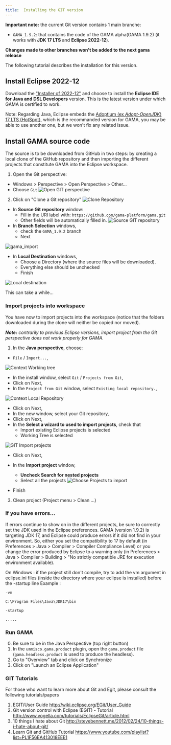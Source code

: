 ```yaml
---
title:  Installing the GIT version
---
```



**Important note:** the current Git version contains 1 main branche:
  * `GAMA_1.9.2`: that contains the code of the GAMA alpha(GAMA 1.9.2) (it works with **JDK 17 LTS** and **Eclipse 2022-12**).

**Changes made to other branches won't be added to the next gama release**

The following tutorial describes the installation for this version.

## Install Eclipse **2022-12**

Download the ["Installer of 2022-12"](https://www.eclipse.org/downloads/packages/release/2022-12/r/eclipse-ide-java-and-dsl-developers) and choose to install the **Eclipse IDE for Java and DSL Developers** version. This is the latest version under which GAMA is certified to work. 

Note: Regarding Java, Eclipse embeds the [Adoptium (ex _Adopt-OpenJDK_) 17 LTS (HotSpot)](https://adoptium.net/releases.html?variant=openjdk17&jvmVariant=hotspot), which is the recommanded version for GAMA, you may be able to use another one, but we won't fix any related issue. 


## Install GAMA source code

The source is to be downloaded from GitHub in two steps: by creating a local clone of the GitHub repository and then importing the different projects that constitute GAMA into the Eclipse workspace.

1. Open the Git perspective:
  * Windows > Perspective > Open Perspective > Other...
  * Choose `Git`
![Open GIT perspective](/resources/images/developpingExtension/GIT_open_perspective.png)
2. Click on "Clone a Git repository"
![Clone Repository](/resources/images/developpingExtension/GIT_Clone_Repository.png)
  * In **Source Git repository** window: 
    * Fill in the URI label with: `https://github.com/gama-platform/gama.git`
    * Other fields will be automatically filled in.
![Source GIT repository](/resources/images/developpingExtension/GIT_source_git_repository.png)    
  * In **Branch Selection** windows, 
    * check the `GAMA_1.9.2` branch
    * Next

![gama_import](https://user-images.githubusercontent.com/55246822/167071984-130df447-fa3b-490e-acdb-32831cf1f970.PNG)  
* In **Local Destination** windows,
    * Choose a Directory (where the source files will be downloaded).
    * Everything else should be unchecked 
    * Finish

![Local destination](/resources/images/developpingExtension/GIT_local_destination.png)

This can take a while...


### Import projects into workspace
You have now to import projects into the workspace (notice that the folders downloaded during the clone will neither be copied nor moved).

_**Note:** contrarily to previous Eclipse versions, import project from the Git perspective does not work properly for GAMA._

1. In the **Java perspective**, choose:
  * `File` / `Import...`,

![Context Working tree](/resources/images/developpingExtension/dialog_install_EOxy_ImportProjects.png)

  * In the install window, select `Git` / `Projects from Git`,
  * Click on Next,
  * In the `Project from Git` window, select `Existing local repository.`,

![Context Local Repository](/resources/images/developpingExtension/dialog_install_EOxy_ImportRespositorySource.png)

  * Click on Next,
  * In the new window, select your Git repository,
  * Click on Next,
  * In the **Select a wizard to used to import projects**, check that 
    * Import existing Eclipse projects is selected
    * Working Tree is selected

![GIT Import projects](/resources/images/developpingExtension/dialog_install_EOxy_ImportWizard.png)    

  * Click on Next,
  * In the **Import project** window,
    * **Uncheck Search for nested projects**
    * Select all the projects
![Choose Projects to import](/resources/images/developpingExtension/GIT_ChooseProjectToImport.png)

  * Finish
3. Clean project (Project menu > Clean ...)


### If you have errors...
If errors continue to show on in the different projects, be sure to correctly set the JDK used in the Eclipse preferences. GAMA (version 1.9.2) is targeting JDK 17, and Eclipse could produce errors if it did not find in your environment. So, either you set the compatibility to 17 by default (in Preferences > Java > Compiler > Compiler Compliance Level) or you change the error produced by Eclipse to a warning only (in Preferences > Java > Compiler > Building > "No strictly compatible JRE for execution environment available).

On Windows : if the project still don't compile, try to add the vm argument in eclipse.ini files (inside the directory where your eclipse is installed)
before the -startup line
Example : 
```
-vm

C:\Program Files\Java\JDK17\bin

-startup 

.....
```

### Run GAMA
0. Be sure to be in the Java Perspective (top right button)
1. In the `ummisco.gama.product` plugin, open the `gama.product` file (`gama.headless.product` is used to produce the headless).
3. Go to "Overview" tab and click on Synchronize
4. Click on "Launch an Eclipse Application"


### GIT Tutorials
For those who want to learn more about Git and Egit, please consult the following tutorials/papers

1. EGIT/User Guide http://wiki.eclipse.org/EGit/User_Guide
2. Git version control with Eclipse (EGIT) - Tutorial http://www.vogella.com/tutorials/EclipseGit/article.html
3. 10 things I hate about Git http://stevebennett.me/2012/02/24/10-things-i-hate-about-git/
4. Learn Git and GitHub Tutorial https://www.youtube.com/playlist?list=PL1F56EA413018EEE1
